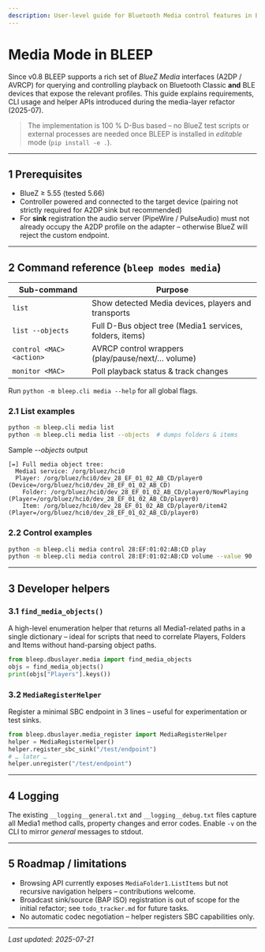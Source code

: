 ```yaml
---
description: User-level guide for Bluetooth Media control features in BLEEP
---
```


# Media Mode in **BLEEP**

Since v0.8 BLEEP supports a rich set of *BlueZ Media* interfaces (A2DP / AVRCP)
for querying and controlling playback on Bluetooth Classic **and** BLE devices
that expose the relevant profiles.  This guide explains requirements, CLI
usage and helper APIs introduced during the media-layer refactor (2025-07).

> The implementation is 100 % D-Bus based – no BlueZ test scripts or external
> processes are needed once BLEEP is installed in *editable* mode
> (`pip install -e .`).

---

## 1  Prerequisites

* BlueZ ≥ 5.55 (tested 5.66)
* Controller powered and connected to the target device (pairing not strictly
  required for A2DP sink but recommended)
* For **sink** registration the audio server (PipeWire / PulseAudio) must not
  already occupy the A2DP profile on the adapter – otherwise BlueZ will reject
  the custom endpoint.

---

## 2  Command reference (`bleep modes media`)

| Sub-command | Purpose |
|-------------|---------|
| `list` | Show detected Media devices, players and transports |
| `list --objects` | Full D-Bus object tree (Media1 services, folders, items) |
| `control <MAC> <action>` | AVRCP control wrappers (play/pause/next/… volume) |
| `monitor <MAC>` | Poll playback status & track changes |

Run `python -m bleep.cli media --help` for all global flags.

### 2.1  List examples
```bash
python -m bleep.cli media list
python -m bleep.cli media list --objects  # dumps folders & items
```

Sample *--objects* output
```
[=] Full media object tree:
  Media1 service: /org/bluez/hci0
  Player: /org/bluez/hci0/dev_28_EF_01_02_AB_CD/player0 (Device=/org/bluez/hci0/dev_28_EF_01_02_AB_CD)
    Folder: /org/bluez/hci0/dev_28_EF_01_02_AB_CD/player0/NowPlaying (Player=/org/bluez/hci0/dev_28_EF_01_02_AB_CD/player0)
    Item: /org/bluez/hci0/dev_28_EF_01_02_AB_CD/player0/item42 (Player=/org/bluez/hci0/dev_28_EF_01_02_AB_CD/player0)
```

### 2.2  Control examples
```bash
python -m bleep.cli media control 28:EF:01:02:AB:CD play
python -m bleep.cli media control 28:EF:01:02:AB:CD volume --value 90
```

---

## 3  Developer helpers

### 3.1  `find_media_objects()`
A high-level enumeration helper that returns all Media1-related paths in a
single dictionary – ideal for scripts that need to correlate Players, Folders
and Items without hand-parsing object paths.

```python
from bleep.dbuslayer.media import find_media_objects
objs = find_media_objects()
print(objs["Players"].keys())
```

### 3.2  `MediaRegisterHelper`
Register a minimal SBC endpoint in 3 lines – useful for experimentation or test
sinks.
```python
from bleep.dbuslayer.media_register import MediaRegisterHelper
helper = MediaRegisterHelper()
helper.register_sbc_sink("/test/endpoint")
# … later …
helper.unregister("/test/endpoint")
```

---

## 4  Logging
The existing `__logging__general.txt` and `__logging__debug.txt` files capture
all Media1 method calls, property changes and error codes.  Enable `-v` on the
CLI to mirror *general* messages to stdout.

---

## 5  Roadmap / limitations

* Browsing API currently exposes `MediaFolder1.ListItems` but not recursive
  navigation helpers – contributions welcome.
* Broadcast sink/source (BAP ISO) registration is out of scope for the initial
  refactor; see `todo_tracker.md` for future tasks.
* No automatic codec negotiation – helper registers SBC capabilities only.

---

*Last updated: 2025-07-21* 